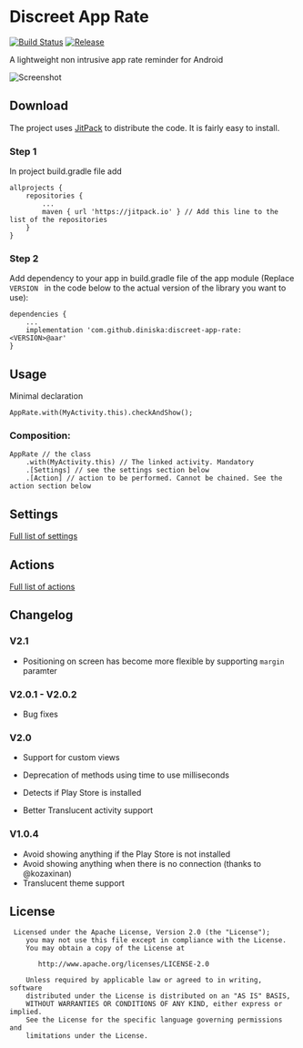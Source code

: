 Discreet App Rate
============

[![Build Status](https://travis-ci.org/diniska/discreet-app-rate.svg?branch=master)](https://travis-ci.org/diniska/discreet-app-rate) [![Release](https://jitpack.io/v/diniska/discreet-app-rate.svg)](https://jitpack.io/#diniska/discreet-app-rate)

A lightweight non intrusive app rate reminder for Android

![Screenshot][1]

## Download

The project uses [JitPack](https://jitpack.io/#diniska/discreet-app-rate) to distribute the code. It is fairly easy to install.

### Step 1
In project build.gradle file add

```
allprojects {
    repositories {
        ...
        maven { url 'https://jitpack.io' } // Add this line to the list of the repositories
    }
}
```

### Step 2

Add dependency to your app in build.gradle file of the app module
(Replace `VERSION ` in the code below to the actual version of the library you want to use):

```
dependencies {
    ...
    implementation 'com.github.diniska:discreet-app-rate:<VERSION>@aar'
}
```

## Usage

Minimal declaration

`AppRate.with(MyActivity.this).checkAndShow();`

### Composition:

```
AppRate // the class
    .with(MyActivity.this) // The linked activity. Mandatory
    .[Settings] // see the settings section below
    .[Action] // action to be performed. Cannot be chained. See the action section below
```

## Settings

[Full list of settings](docs/Settings.md)

## Actions

[Full list of actions](docs/Actions.md)

## Changelog

### V2.1
* Positioning on screen has become more flexible by supporting `margin` paramter

### V2.0.1 - V2.0.2

* Bug fixes

### V2.0

* Support for custom views

* Deprecation of methods using time to use milliseconds
* Detects if Play Store is installed
* Better Translucent activity support

### V1.0.4

* Avoid showing anything if the Play Store is not installed
* Avoid showing anything when there is no connection (thanks to @kozaxinan)
* Translucent theme support


## License

```
 Licensed under the Apache License, Version 2.0 (the "License");
    you may not use this file except in compliance with the License.
    You may obtain a copy of the License at

       http://www.apache.org/licenses/LICENSE-2.0

    Unless required by applicable law or agreed to in writing, software
    distributed under the License is distributed on an "AS IS" BASIS,
    WITHOUT WARRANTIES OR CONDITIONS OF ANY KIND, either express or implied.
    See the License for the specific language governing permissions and
    limitations under the License.
```


[1]: http://nicolaspomepuy.fr/wp-content/uploads/2014/03/screenshot.png
